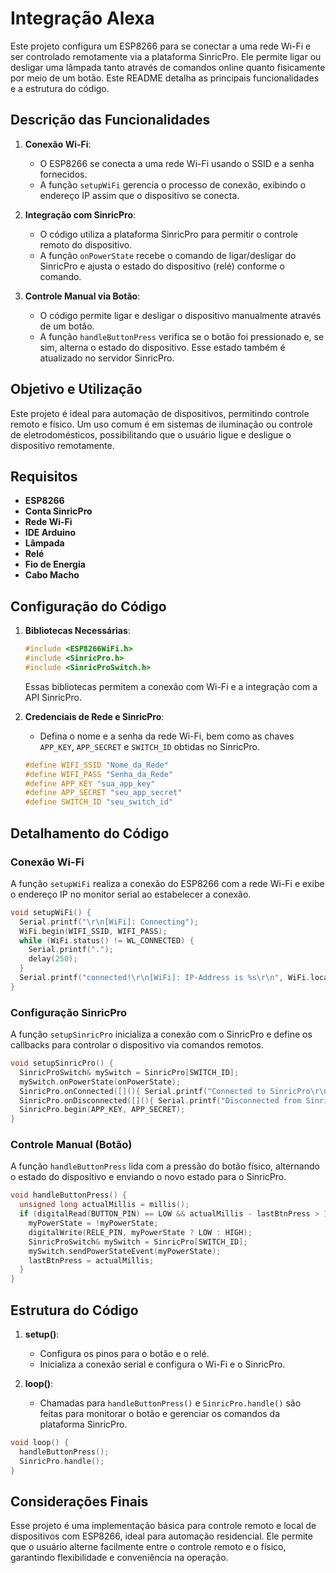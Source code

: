 # Integração Alexa

Este projeto configura um ESP8266 para se conectar a uma rede Wi-Fi e ser controlado remotamente via a plataforma SinricPro. Ele permite ligar ou desligar uma lâmpada tanto através de comandos online quanto fisicamente por meio de um botão. Este README detalha as principais funcionalidades e a estrutura do código.

## Descrição das Funcionalidades

1. **Conexão Wi-Fi**:

   - O ESP8266 se conecta a uma rede Wi-Fi usando o SSID e a senha fornecidos.
   - A função `setupWiFi` gerencia o processo de conexão, exibindo o endereço IP assim que o dispositivo se conecta.

2. **Integração com SinricPro**:

   - O código utiliza a plataforma SinricPro para permitir o controle remoto do dispositivo.
   - A função `onPowerState` recebe o comando de ligar/desligar do SinricPro e ajusta o estado do dispositivo (relé) conforme o comando.

3. **Controle Manual via Botão**:
   - O código permite ligar e desligar o dispositivo manualmente através de um botão.
   - A função `handleButtonPress` verifica se o botão foi pressionado e, se sim, alterna o estado do dispositivo. Esse estado também é atualizado no servidor SinricPro.

## Objetivo e Utilização

Este projeto é ideal para automação de dispositivos, permitindo controle remoto e físico. Um uso comum é em sistemas de iluminação ou controle de eletrodomésticos, possibilitando que o usuário ligue e desligue o dispositivo remotamente.

## Requisitos

- **ESP8266**
- **Conta SinricPro**
- **Rede Wi-Fi**
- **IDE Arduino**
- **Lâmpada**
- **Relé**
- **Fio de Energia**
- **Cabo Macho**


## Configuração do Código

1. **Bibliotecas Necessárias**:

   ```cpp
   #include <ESP8266WiFi.h>
   #include <SinricPro.h>
   #include <SinricProSwitch.h>
   ```

   Essas bibliotecas permitem a conexão com Wi-Fi e a integração com a API SinricPro.

2. **Credenciais de Rede e SinricPro**:

   - Defina o nome e a senha da rede Wi-Fi, bem como as chaves `APP_KEY`, `APP_SECRET` e `SWITCH_ID` obtidas no SinricPro.

   ```cpp
   #define WIFI_SSID "Nome_da_Rede"
   #define WIFI_PASS "Senha_da_Rede"
   #define APP_KEY "sua_app_key"
   #define APP_SECRET "seu_app_secret"
   #define SWITCH_ID "seu_switch_id"
   ```

## Detalhamento do Código

### Conexão Wi-Fi

A função `setupWiFi` realiza a conexão do ESP8266 com a rede Wi-Fi e exibe o endereço IP no monitor serial ao estabelecer a conexão.

```cpp
void setupWiFi() {
  Serial.printf("\r\n[WiFi]: Connecting");
  WiFi.begin(WIFI_SSID, WIFI_PASS);
  while (WiFi.status() != WL_CONNECTED) {
    Serial.printf(".");
    delay(250);
  }
  Serial.printf("connected!\r\n[WiFi]: IP-Address is %s\r\n", WiFi.localIP().toString().c_str());
}
```

### Configuração SinricPro

A função `setupSinricPro` inicializa a conexão com o SinricPro e define os callbacks para controlar o dispositivo via comandos remotos.

```cpp
void setupSinricPro() {
  SinricProSwitch& mySwitch = SinricPro[SWITCH_ID];
  mySwitch.onPowerState(onPowerState);
  SinricPro.onConnected([](){ Serial.printf("Connected to SinricPro\r\n"); });
  SinricPro.onDisconnected([](){ Serial.printf("Disconnected from SinricPro\r\n"); });
  SinricPro.begin(APP_KEY, APP_SECRET);
}
```

### Controle Manual (Botão)

A função `handleButtonPress` lida com a pressão do botão físico, alternando o estado do dispositivo e enviando o novo estado para o SinricPro.

```cpp
void handleButtonPress() {
  unsigned long actualMillis = millis();
  if (digitalRead(BUTTON_PIN) == LOW && actualMillis - lastBtnPress > 1000) {
    myPowerState = !myPowerState;
    digitalWrite(RELE_PIN, myPowerState ? LOW : HIGH);
    SinricProSwitch& mySwitch = SinricPro[SWITCH_ID];
    mySwitch.sendPowerStateEvent(myPowerState);
    lastBtnPress = actualMillis;
  }
}
```

## Estrutura do Código

1. **setup()**:

   - Configura os pinos para o botão e o relé.
   - Inicializa a conexão serial e configura o Wi-Fi e o SinricPro.

2. **loop()**:
   - Chamadas para `handleButtonPress()` e `SinricPro.handle()` são feitas para monitorar o botão e gerenciar os comandos da plataforma SinricPro.

```cpp
void loop() {
  handleButtonPress();
  SinricPro.handle();
}
```

## Considerações Finais

Esse projeto é uma implementação básica para controle remoto e local de dispositivos com ESP8266, ideal para automação residencial. Ele permite que o usuário alterne facilmente entre o controle remoto e o físico, garantindo flexibilidade e conveniência na operação.
